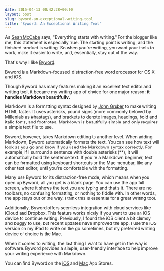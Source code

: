```yaml
---
date: 2015-04-13 00:42:28+00:00
layout: post
slug: byword-an-exceptional-writing-tool
title: 'Byword: An Exceptional Writing Tool'
---
```


As [Sean McCabe](http://seanwes.com) says, "Everything starts with writing." For the blogger like me, this statement is especially true. The starting point is writing, and the finished product is writing. So when you're writing, you want your tools to work, make it easier to write, and, essentially, stay out of the way.





That's why I like [Byword](http://bywordapp.com/).





Byword is a [Markdown](http://daringfireball.net/projects/markdown/syntax)-focused, distraction-free word processor for OS X and iOS.





Though Byword has many features making it an excellent text editor and writing tool, it became my writing app of choice for one major reason: **it handles Markdown beautifully.**





Markdown is a formatting syntax designed by [John Gruber](http://www.daringfireball.net) to make writing HTML faster. It uses asterisks, pound signs (more commonly beloved by Millenials as #hastags), and brackets to denote images, headings, bold and italic fonts, and footnotes. Markdown is beautifully simple and only requires a simple text file to use.





Byword, however, takes Markdown editing to another level. When adding Markdown, Byword automatically formats the text. You can see how text will look as you go and know if you used the Markdown syntax correctly. For example, if I surround a sentence with double asterisks (**), it will automatically bold the sentence text. If you're a Markdown beginner, text can be formatted using keyboard shortcuts or the Mac menubar, like any other text editor, until you're comfortable with the formatting.





Many use Byword for its distraction-free mode, which means when you open up Byword, all you get is a blank page. You can use the app full screen, where it shows the text you are typing and that's it. There are no toolbars, no confusing formatting, or nothing to fiddle with. In other words, the app stays out of the way. I think this is essential for a great writing tool.





Additionally, Byword offers seemless integration with cloud services like iCloud and Dropbox. This feature works nicely if you want to use an iOS device to continue writing. Previously, I found the iOS client a bit clumsy and buggy to use, but recent updates have improved the app. I use the iOS version on my iPad to write on the go sometimes, but my preferred writing device of choice is the Mac.





When it comes to writing, the last thing I want to have get in the way is software. Byword provides a simple, user-friendly interface to help improve your writing experience with Markdown.





You can find Byword on the [iOS](http://bywordapp.com/ios) and [Mac](http://bywordapp.com/mas) App Stores.
